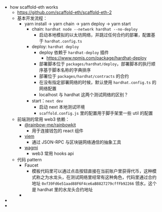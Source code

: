 - how scaffold-eth works
	- https://github.com/scaffold-eth/scaffold-eth-2
	- 基本开发流程：
		- yarn install -> yarn chain -> yarn deploy -> yarn start
			- chain: `hardhat node --network hardhat --no-deploy`
				- 启动本地模拟的以太坊网络，并跳过任何合约的部署，配置基于 `hardhat.config.ts`
			- deploy: `hardhat deploy`
				- deploy 依赖于 `hardhat-deploy` 插件
					- https://www.npmjs.com/package/hardhat-deploy
				- 部署脚本位于 `packages/hardhat/deploy`，部署脚本的执行顺序基于脚本名称的字典排序
				- 部署位于 `packages/hardhat/contracts` 的合约
				- 在没有指定部署网络的时候，默认使用 `hardhat.config.ts` 的网络配置
				- localhost 与 hardhat 这两个测试网络的区别？
			- start：`next dev`
				- 启动 next 本地测试环境
				- `scaffold.config.js` 里的配置用于脚手架里一些 util 的配置
	- 前端测的常用 web3 依赖：
		- [@rainbow-me/rainbowkit](https://github.com/rainbow-me/rainbowkit)
			- 用于连接钱包的 react 组件
		- [viem](https://github.com/wevm/viem)
			- 通过 JSON-RPC 与区块链网络通信的抽象工具
		- [wagmi](https://github.com/wevm/wagmi)
			- web3 常用 hooks api
	- 代码 pattern
		- Faucet
			- 模板代码里可以通过点击按钮直接在当前账户里获得代币，这种模式称之为水龙头，在测试网络里经常有这种角色，代码里通过合约地址 `0xf39Fd6e51aad88F6F4ce6aB8827279cffFb92266` 领水，这个是 hardhat 里的水龙头合约地址
		-
-
-